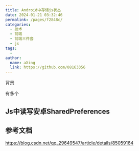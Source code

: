```yaml
---
title: Android中存储js状态
date: 2024-01-21 03:32:46
permalink: /pages/f2848c/
categories:
  - 技术
  - 前端
  - 前端三件套
  - js
tags:
  - 
author: 
  name: aXing
  link: https://github.com/08163356
---
```

背景

有多个

## Js中读写安卓SharedPreferences



## 参考文档

https://blog.csdn.net/qq_29649547/article/details/85059164



```

```

